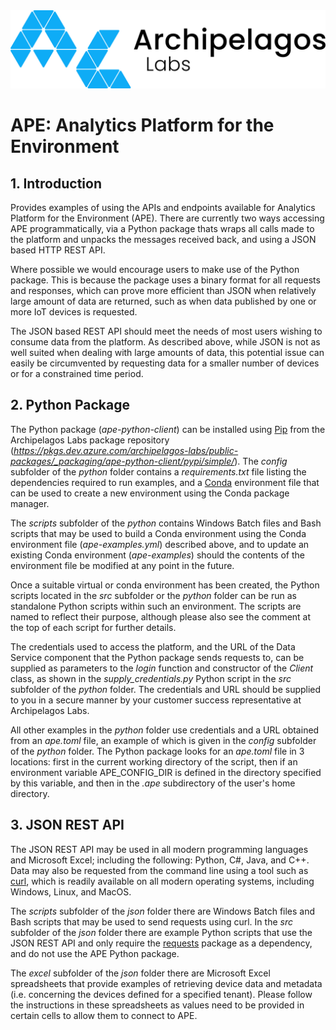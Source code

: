 <picture align="center">
  <img alt="Pandas Logo" src="images/logo.png">
</picture>


# APE: Analytics Platform for the Environment

## 1. Introduction

Provides examples of using the APIs and endpoints available for Analytics Platform for the Environment (APE). There are currently two ways accessing APE programmatically, via a Python package thats wraps all calls made to the platform and unpacks the messages received back, and using a JSON based HTTP REST API.

Where possible we would encourage users to make use of the Python package. This is because the package uses a binary format for all requests and responses, which can prove more efficient than JSON when relatively large amount of data are returned, such as when data published by one or more IoT devices is requested.

The JSON based REST API should meet the needs of most users wishing to consume data from the platform. As described above, while JSON  is not as well suited when dealing with large amounts of data, this potential issue can easily be circumvented by requesting data for a smaller number of devices or for a constrained time period.

## 2. Python Package

The Python package (<i>ape-python-client</i>) can be installed using <a href=https://pypi.org/project/pip/>Pip</a> from the Archipelagos Labs package repository (<i>https://pkgs.dev.azure.com/archipelagos-labs/public-packages/_packaging/ape-python-client/pypi/simple/</i>). The <i>config</i> subfolder of the <i>python</i> folder contains a <i>requirements.txt</i> file listing the dependencies required to run examples, and a <a href=https://docs.conda.io/projects/conda/en/stable>Conda</a> environment file that can be used to create a new environment using the Conda package manager. 

The <i>scripts</i> subfolder of the <i>python</i> contains Windows Batch files and Bash scripts that may be used to build a Conda environment using the Conda environment file (<i>ape-examples.yml</i>) described above, and to update an existing Conda environment (<i>ape-examples</i>) should the contents of the environment file be modified at any point in the future.

Once a suitable virtual or conda environment has been created, the Python scripts located in the <i>src</i> subfolder or the <i>python</i> folder can be run as standalone Python scripts within such an environment. The scripts are named to reflect their purpose, although please also see the comment at the top of each script for further details.

The credentials used to access the platform, and the URL of the Data Service component that the Python package sends requests to, can be supplied as parameters to the <i>login</i> function and constructor of the <i>Client</i> class, as shown in the <i>supply_credentials.py</i> Python script in the <i>src</i> subfolder of the <i>python</i> folder. The credentials and URL should be supplied to you in a secure manner by your customer success representative at Archipelagos Labs.  

All other examples in the <i>python</i> folder use credentials and a URL obtained from an <i>ape.toml</i> file, an example of which is given in the <i>config</i> subfolder of the <i>python</i> folder. The Python package looks for an <i>ape.toml</i> file in 3 locations: first in the current working directory of the script, then if an environment variable APE_CONFIG_DIR is defined in the directory specified by this variable, and then in the <i>.ape</i> subdirectory of the user's home directory.     


## 3. JSON REST API

The JSON REST API may be used in all modern programming languages and Microsoft Excel; including the following: Python, C#, Java, and C++. Data may also be requested from the command line using a tool such as <a href=https://curl.se/>curl</a>, which is readily available on all modern operating systems, including Windows, Linux, and MacOS.

The <i>scripts</i> subfolder of the <i>json</i> folder there are Windows Batch files and Bash scripts that may be used to send requests using curl. In the <i>src</i> subfolder of the <i>json</i> folder there are example Python scripts that use the JSON REST API and only require the <a href=https://pypi.org/project/requests/>requests</a> package as a dependency, and do not use the APE Python package.  

The <i>excel</i> subfolder of the <i>json</i> folder there are Microsoft Excel spreadsheets that provide examples of retrieving device data and metadata (i.e. concerning the devices defined for a specified tenant). Please follow the instructions in these spreadsheets as values need to be provided in certain cells to allow them to connect to APE. 
